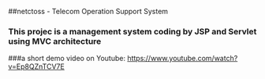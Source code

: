 ##netctoss - Telecom Operation Support System

### This projec is a management system coding by JSP and Servlet using MVC architecture

###a short demo video on Youtube:
https://www.youtube.com/watch?v=Ep8QZnTCV7E
